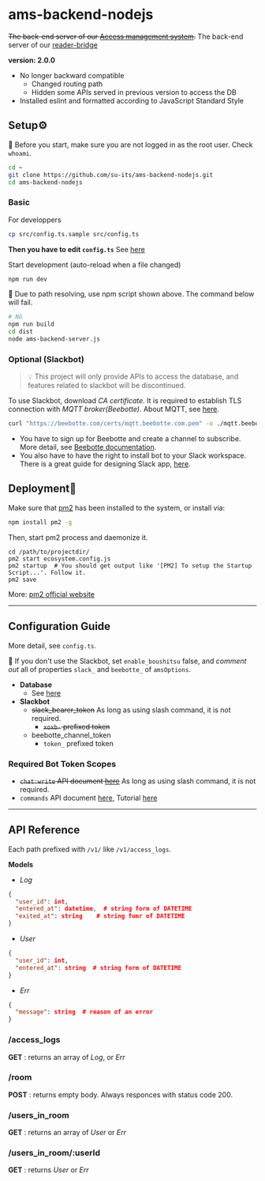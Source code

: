 # ams-backend-nodejs

~~The back-end server of our [Access management system](https://github.com/su-its/Access-management-system).~~
The back-end server of our [reader-bridge](https://github.com/su-its/rdr-bridge)

**version: 2.0.0**
- No longer backward compatible
  - Changed routing path
  - Hidden some APIs served in previous version to access the DB
- Installed eslint and formatted according to JavaScript Standard Style

## Setup:gear:

:memo: Before you start, make sure you are not logged in as the root user. Check `whoami`.

```bash
cd ~
git clone https://github.com/su-its/ams-backend-nodejs.git
cd ams-backend-nodejs
```

### Basic

For developpers

```bash
cp src/config.ts.sample src/config.ts
```

**Then you have to edit `config.ts`** See [here](#Configuration-Guide)

Start development (auto-reload when a file changed)

```bash
npm run dev
```

:loudspeaker: Due to path resolving, use npm script shown above. The command below will fail.

```bash
# NG
npm run build
cd dist
node ams-backend-server.js
```

### Optional (Slackbot)

>:bulb: This project will only provide APIs to access the database, and features related to slackbot will be discontinued.

To use Slackbot, download *CA certificate*. It is required to establish TLS connection with *MQTT broker(Beebotte)*. About MQTT, see [here](https://beebotte.com/docs/mqtt).

```bash
curl "https://beebotte.com/certs/mqtt.beebotte.com.pem" -o ./mqtt.beebotte.com.pem
```

- You have to sign up for Beebotte and create a channel to subscribe. More detail, see [Beebotte documentation](https://beebotte.com/overview).
- You also have to have the right to install bot to your Slack workspace. There is a great guide for designing Slack app, [here](https://api.slack.com/start/overview#apps).

## Deployment:rocket:

Make sure that [pm2](https://github.com/Unitech/pm2) has been installed to the system, or install via:

```bash
npm install pm2 -g
```

Then, start pm2 process and daemonize it.

```
cd /path/to/projectdir/
pm2 start ecosystem.config.js
pm2 startup  # You should get output like '[PM2] To setup the Startup Script...'. Follow it.
pm2 save
```

More: [pm2 official website](https://pm2.keymetrics.io/)

---

## Configuration Guide

More detail, see `config.ts`.

:loudspeaker: If you don't use the Slackbot, set `enable_boushitsu` false, and *comment out* all of properties `slack_` and `beebotte_` of `amsOptions`.

- **Database**
  - See [here](https://github.com/mysqljs/mysql#connection-options)
- **Slackbot**
  - ~~slack_bearer_token~~ As long as using slash command, it is not required.
    - ~~`xoxb-` prefixed token~~
  - beebotte_channel_token
    - `token_` prefixed token

### Required Bot Token Scopes

- ~~`chat:write` API document [here](https://api.slack.com/scopes/chat:write)~~ As long as using slash command, it is not required.
- `commands` API document [here](https://api.slack.com/scopes/commands), Tutorial [here](https://api.slack.com/interactivity/slash-commands)

---

## API Reference

Each path prefixed with `/v1/` like `/v1/access_logs`.

**Models**
- *Log*

```json
{
  "user_id": int,
  "entered_at": datetime,  # string form of DATETIME
  "exited_at": string    # string fomr of DATETIME
}
```

- *User*

```json
{
  "user_id": int,
  "entered_at": string  # string form of DATETIME
}
```

- *Err*

```json
{
  "message": string  # reason of an error
}
```

### /access_logs

**GET** : returns an array of *Log*, or *Err*

### /room

**POST** : returns empty body. Always responces with status code 200.

### /users_in_room

**GET** : returns an array of *User* or *Err*

### /users_in_room/:userId

**GET** : returns *User* or *Err*